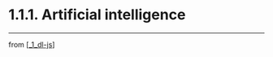 # 1.1.1. Artificial intelligence

---
from [[_1_dl-js]]

[//begin]: # "Autogenerated link references for markdown compatibility"
[_1_dl-js]: _1_dl-js.md "Chapter 1. Deep learning and JavaScript"
[//end]: # "Autogenerated link references"